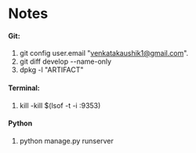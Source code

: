 # Notes

#### Git:
1. git config user.email "venkatakaushik1@gmail.com".
1. git diff develop --name-only
1. dpkg -l "ARTIFACT"

#### Terminal:
1. kill -kill $(lsof -t -i :9353)


#### Python
1. python manage.py runserver
